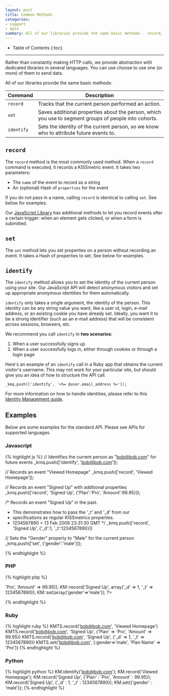 ```yaml
---
layout: post
title: Common Methods
categories:
- support
- apis
summary: All of our libraries provide the same basic methods - record, set, identify and alias, which are described in more detail here.
---
```

* Table of Contents
{:toc}
* * *

Rather than constantly making HTTP calls, we provide abstraction with dedicated libraries in several languages. You can use choose to use one (or more) of them to send data.

All of our libraries provide the same basic methods:

Command    | Description
---------- | ----------------------------
`record`   | Tracks that the current person performed an action.
`set`      | Saves additional properties about the person, which you use to segment groups of people into cohorts.
`identify` | Sets the identity of the current person, so we know who to attribute future events to.


## `record`

The `record` method is the most commonly used method. When a `record` command is executed, it records a KISSmetric event. It takes two parameters:

* The `name` of the event to record as a string
* An (optional) Hash of `properties` for the event

If you do not pass in a name, calling `record` is identical to calling `set`. See below for examples.

Our [JavaScript Library][js] has additional methods to let you record events after a certain trigger: when an element gets clicked, or when a form is submitted.


## `set`

The `set` method lets you set properties on a person without recording an event. It takes a Hash of properties to set. See below for examples.


## `identify`

The `identify` method allows you to set the identity of the current person using your site. Our JavaScript API will detect anonymous visitors and set up appropriate anonymous identities for them automatically.

`identify` only takes a single argument, the identity of the person. This identity can be any string value you want, like a user id, login, e-mail address, or an existing cookie you have already set. Ideally, you want it to be a strong identifier (such as an e-mail address) that will be consistent across sessions, browsers, etc.

We recommend you call `identify` in **two scenarios**:

1. When a user successfully signs up
2. When a user successfully logs in, either through cookies or through a login page

Here's an example of an `identify` call in a Ruby app that obtains the current visitor's username. This may not work for your particular site, but should give you an idea of how to structure the API call.

`_kmq.push(['identify', '<%= @user.email_address %>']);`

For more information on how to handle identities, please refer to this [Identity Management guide][id].


## Examples
Below are some examples for the standard API. Please see APIs for supported languages.

### Javascript
{% highlight js %}
// Identifies the current person as "bob@bob.com" for future events
_kmq.push(['identify', 'bob@bob.com']);

// Records an event "Viewed Homepage"
_kmq.push(['record', 'Viewed Homepage']);

// Records an event "Signed Up" with additional properties
_kmq.push(['record', 'Signed Up', {'Plan':'Pro', 'Amount':99.95}]);

/* Records an event "Signed Up" in the past.
 * This demonstrates how to pass the '_t' and '_d' from our
 *  specifications as regular KISSmetrics properties.
 * 1234567890 = 13 Feb 2009 23:31:30 GMT
 */
_kmq.push(['record', 'Signed Up', {'_d':1, '_t':1234567890}])

// Sets the "Gender" property to "Male" for the current person
_kmq.push(['set', {'gender':'male'}]);

{% endhighlight %}

### PHP
{% highlight php %}
<?php
 KM::identify('bob@bob.com');
 KM::record('Viewed Homepage');
 KM::record('Signed Up', array('Plan' => 'Pro', 'Amount' => 99.95));
 KM::record('Signed Up', array('_d' => 1, '_t' => 1234567890));
 KM::set(array('gender'=>'male'));
?>
{% endhighlight %}

### Ruby
{% highlight ruby %}
KMTS.record('bob@bob.com', 'Viewed Homepage')
KMTS.record('bob@bob.com', 'Signed Up', {'Plan' => 'Pro', 'Amount' => 99.95})
KMTS.record('bob@bob.com', 'Signed Up', {'_d' => 1, '_t' => 1234567890})
KMTS.set('bob@bob.com', {:gender=>'male', 'Plan Name' => 'Pro'})
{% endhighlight %}

### Python
{% highlight python %}
KM.identify('bob@bob.com');
KM.record('Viewed Homepage');
KM.record('Signed Up', {'Plan' : 'Pro', 'Amount' : 99.95});
KM.record('Signed Up', {'_d' : 1, '_t' : 1234567890});
KM.set({'gender' : 'male'});
{% endhighlight %}

[js]: /apis/javascript/javascript-specific
[id]: /getting-started/understanding-identities

